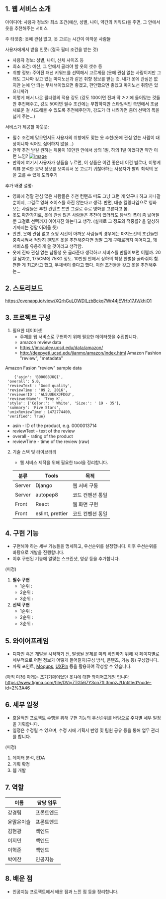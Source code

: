 ## 1. 웹 서비스 소개

아이디어: 사용자 정보와 최소 조건(예산, 성별, 나이, 약간의 키워드)을 주면, 그 안에서 옷을 추천해주는 서비스

주 타겟층: 옷에 관심 없고, 옷 고르는 시간이 아까운 사람들

사용자에게서 받을 인풋: (결국 필터 조건을 받는 것)

- 사용자 정보: 성별, 나이, 신체 사이즈 등
- 최소 조건: 예산, 그 안에서 골라야 할 옷의 갯수 등
- 취향 정보: 주어진 패션 키워드를 선택해서 고르게끔 (옷에 관심 없는 사람이지만 그래도 그나마 갖고 있는 마지노선과 같은 취향 정보를 받는 것. 내가 옷에 관심은 없지만 눈에 안 띄는 무채색이었으면 좋겠고, 편안했으면 좋겠고 마지노선 취향은 있으니까?)
- 이렇게 해서 나온 필터링의 적용 강도 (강도 100이면 진짜 딱 거기에 들어맞는 것들만 추천해주고, 강도 50이면 필수 조건에는 부합하지만 스타일적인 측면에서 조금 새로운 걸 시도해볼 수 있도록 추천해주던가, 강도가 더 내려가면 좀더 선택의 폭을 넓게 주는...)

서비스가 제공할 아웃풋:

- 필수 조건에 맞으면서도 사용자의 취향에도 맞는 옷 추천(옷에 관심 없는 사람이 대상이니까 적어도 싫어하지 않을...)
- 만약 추천 받길 원하는 제품이 10만원 안에서 상의 1벌, 하의 1벌 이었다면 약간 이런 느낌? [![image](/001-part4-aifashionkeyword/team2/project-team2/uploads/d55dc6ad8cae2b394e7f36b5d7253b28/image.png)]()
- 만약에 여기서 사용자가 상품을 누르면, 이 상품은 이건 좋은데 이건 별로다, 이렇게 리뷰 분석한 요약 정보를 보여줘서 옷 고르기 귀찮아하는 사용자가 빨리 최적의 옷을 고를 수 있게 도와주기

추가 배경 설명:

- 영화에 정말 관심 많은 사람들은 추천 컨텐츠 떠도 그냥 그런 게 있구나 하고 지나갈 뿐이지, 그걸로 영화 초이스를 하진 않는다고 생각. 반면, 대충 킬링타임으로 영화 보는 사람들은 추천 컨텐츠 뜨면 그걸로 주로 영화를 고른다고 봄.
- 옷도 마찬가지로, 옷에 관심 많은 사람들은 추천이 있더라도 탐색의 폭이 좀 넓어질 뿐 그걸로 선택까지 이어지진 않는다고 생각. (실제로 그 정도의 적중률? 을 달성하기까지는 정말 어려울 듯)
- 반면, 옷에 관심 없고 쇼핑 시간이 아까운 사람들의 경우에는 마지노선의 조건들만 충족시켜서 적당히 괜찮은 옷을 추천해준다면 정말 그게 구매로까지 이어지고, 꽤 서비스를 유용하게 쓸 것이라고 생각함.
- 옷에 진짜 관심 없는 남동생 옷 골라준다 생각하고 서비스를 만들어보면 어떨까. 20살 남자고, 175CM에 75KG 정도. 10만원 안에서 상하의 착장 한벌을 골라줘야 함. 편한 게 최고라고 했고, 무채색이 좋다고 했다. 이런 조건들을 갖고 옷을 추천해주는...
 

## 2. 스토리보드
https://ovenapp.io/view/XQrhGuLOWDILzbBckq7Wr44jEVHb17JV/khiO1

## 3. 프로젝트 구성
1. 필요한 데이터셋
    - 주제를 웹 서비스로 구현하기 위해 필요한 데이터셋을 수집합니다.
    - amazon review data 
    - https://jmcauley.ucsd.edu/data/amazon/
    - http://deepyeti.ucsd.edu/jianmo/amazon/index.html
    Amazon Fashion "review", "metadata"
    
    

Amazon Fasion "review" sample data
```
    {'asin': 'B00008JOQI',
 'overall': 5.0,
 'reviewText': 'Good quality',
 'reviewTime': '09 2, 2016',
 'reviewerID': 'AL5UUEGXJFDGU',
 'reviewerName': 'Troy K',
 'style': {'Color:': ' White', 'Size:': ' 19 - 35'},
 'summary': 'Five Stars',
 'unixReviewTime': 1472774400,
 'verified': True}
```
* asin - ID of the product, e.g. 0000013714
* reviewText - text of the review
* overall - rating of the product
* reviewTime - time of the review (raw)

2. 기술 스택 및 라이브러리
    - 웹 서비스 제작을 위해 필요한 tool을 정리합니다.

    | 분류 | Tools | 목적 |
    | ------ | ------ | ------ |
    | Server | Django | 웹 서버 구동 |
    | Server | autopep8 | 코드 컨벤션 통일 |
    | Front | React | 웹 화면 구현 |
    | Front | eslint, prettier | 코드 컨벤션 통일 |



## 4. 구현 기능
- 구현해야 하는 세부 기능들을 명세하고, 우선순위를 설정합니다. 이후 우선순위를 바탕으로 개발을 진행합니다.
- 이후 구현된 기능에 알맞는 스크린샷, 영상 등을 추가합니다.

(미정)

1. **필수 구현**
    - 1순위 :
    - 2순위 :
    - 3순위 :
2. **선택 구현**
    - 1순위 :
    - 2순위 :
    - 3순위 :



## 5. 와이어프레임
- 디자인 혹은 개발을 시작하기 전, 발생될 문제를 미리 확인하기 위해 각 페이지별로 세부적으로 어떤 정보가 어떻게 들어갈지(구성 방식, 콘텐츠, 기능 등) 구성합니다.
- 파워 포인트, [Moqups](https://moqups.com/), [UXPin](https://www.uxpin.com/) 등을 활용하여 작성할 수 있습니다.

(아직 미정)
아래는 초기기획이었던 옷챠에 대한 와이어프레임 입니다
https://www.figma.com/file/DViy7TG567Y3on7fL3mpzJ/Untitled?node-id=2%3A46


## 6. 세부 일정
- 효율적인 프로젝트 수행을 위해 구현 기능의 우선순위를 바탕으로 주차별 세부 일정을 기획합니다.
- 일정은 수정될 수 있으며, 수정 시에 기획서 반영 및 팀원 공유 등을 통해 업무 관리를 합니다.

(미정)
1. 데이터 분석, EDA
2. 기획 확정
3. 웹 개발


## 7. 역할

| 이름 | 담당 업무 |
| ------ | ------ |
| 강경림 | 프론트엔드 |
| 윤맑은이슬 | 프론트엔드  |
| 김현광 | 백엔드  |
| 이지민 | 백엔드 |
| 이혁준 | 백엔드 |
| 박예찬 | 인공지능 |



## 8. 배운 점
- 인공지능 프로젝트에서 배운 점과 느낀 점 등을 정리합니다.

